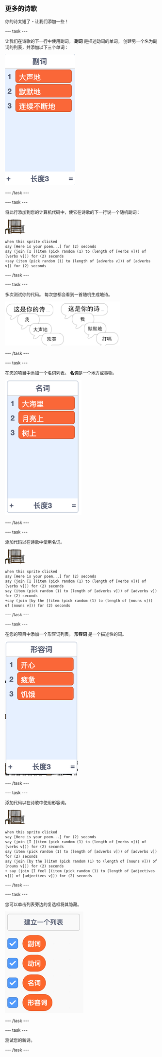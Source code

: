 ## 更多的诗歌

你的诗太短了 - 让我们添加一些！

\--- task \---

让我们在诗歌的下一行中使用副词。 **副词** 是描述动词的单词。 创建另一个名为副词的列表，并添加以下三个单词：

![list with the words loudly, silently, endlessly](images/poetry-adverbs.png)

\--- /task \---

\--- task \---

将此行添加到您的计算机代码中，使它在诗歌的下一行说一个随机副词：

![计算机精灵](images/computer-sprite.png)

```blocks3
when this sprite clicked
say [Here is your poem...] for (2) seconds
say (join [I ](item (pick random (1) to (length of [verbs v])) of [verbs v])) for (2) seconds
+say (item (pick random (1) to (length of [adverbs v])) of [adverbs v]) for (2) seconds
```

\--- /task \---

\--- task \---

多次测试你的代码。 每次您都会看到一首随机生成地诗。

![带有随机生成的副词的对话框](images/poetry-adverb-test.png)

\--- /task \---

\--- task \---

在您的项目中添加一个名词列表。 **名词**是一个地方或事物。

![名词列表：海边、月球上、树上](images/poetry-nouns.png)

\--- /task \---

\--- task \---

添加代码以在诗歌中使用名词。

![计算机精灵](images/computer-sprite.png)

```blocks3
when this sprite clicked
say [Here is your poem...] for (2) seconds
say (join [I ](item (pick random (1) to (length of [verbs v])) of [verbs v])) for (2) seconds
say (item (pick random (1) to (length of [adverbs v])) of [adverbs v]) for (2) seconds
+say (join [by the ](item (pick random (1) to (length of [nouns v])) of [nouns v])) for (2) seconds
```

\--- /task \---

\--- task \---

在您的项目中添加一个形容词列表。 **形容词** 是一个描述性的词。

![形容词列表：开心，疲惫，饥饿](images/poetry-adjectives.png)

\--- /task \---

\--- task \---

添加代码以在诗歌中使用形容词。

![计算机精灵](images/computer-sprite.png)

```blocks3
when this sprite clicked
say [Here is your poem...] for (2) seconds
say (join [I ](item (pick random (1) to (length of [verbs v])) of [verbs v])) for (2) seconds
say (item (pick random (1) to (length of [adverbs v])) of [adverbs v]) for (2) seconds
say (join [by the ](item (pick random (1) to (length of [nouns v])) of [nouns v])) for (2) seconds
+ say (join [I feel ](item (pick random (1) to (length of [adjectives v])) of [adjectives v])) for (2) seconds
```

\--- /task \---

\--- task \---

您可以单击列表旁边的复选框将其隐藏。

![选中复选框以展示列表的值](images/poetry-lists-tick.png)

\--- /task \---

\--- task \---

测试您的新诗。

\--- /task \---